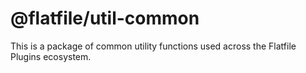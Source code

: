 # @flatfile/util-common

This is a package of common utility functions used across the Flatfile Plugins ecosystem.